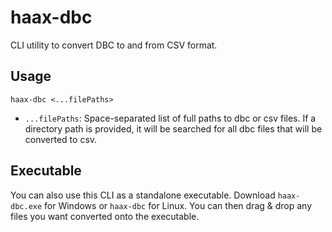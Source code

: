 # haax-dbc

CLI utility to convert DBC to and from CSV format.

## Usage

```
haax-dbc <...filePaths>
```

- `...filePaths`: Space-separated list of full paths to dbc or csv files. If a directory path is provided, it will be searched for all dbc files that will be converted to csv.

## Executable

You can also use this CLI as a standalone executable. Download `haax-dbc.exe` for Windows or `haax-dbc` for Linux. You can then drag & drop any files you want converted onto the executable.
